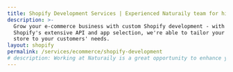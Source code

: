 ```yaml
---
title: Shopify Development Services | Experienced Naturaily team for hire
description: >-
  Grow your e-commerce business with custom Shopify development - with 
  Shopify's extensive API and app selection, we're able to tailor your 
  store to your customers' needs.
layout: shopify
permalink: /services/ecommerce/shopify-development
# description: Working at Naturaily is a great opportunity to enhance your skills and spend time with honest and open people. Join us, let's build great things together!
---
```

